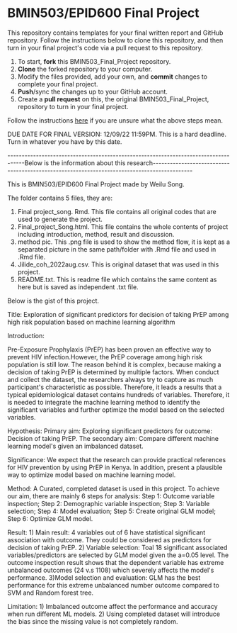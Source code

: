 # BMIN503/EPID600 Final Project

This repository contains templates for your final written report and GitHub repository. Follow the instructions below to clone this repository, and then turn in your final project's code via a pull request to this repository.


1. To start, **fork** this BMIN503_Final_Project repository.
1. **Clone** the forked repository to your computer.
1. Modify the files provided, add your own, and **commit** changes to complete your final project.
1. **Push**/sync the changes up to your GitHub account.
1. Create a **pull request** on this, the original BMIN503_Final_Project, repository to turn in your final project.


Follow the instructions [here][forking] if you are unsure what the above steps mean.

DUE DATE FOR FINAL VERSION: 12/09/22 11:59PM. This is a hard deadline. Turn in whatever you have by this date.


<!-- Links -->
[forking]: https://guides.github.com/activities/forking/

------------------------------------------------------------------------------------Below is the information about this research--------------------------------------------------------------------------------------------

This is BMIN503/EPID600 Final Project made by Weilu Song.

The folder contains 5 files, they are:
1) Final project_song. Rmd. This file contains all original codes that are used to generate the project.
2) Final_project_Song.html. This file contains the whole contents of project including introduction, method, result and discussion. 
3) method pic. This .png file is used to show the method flow, it is kept as a separated picture in the same path/folder with .Rmd file and used in .Rmd file. 
4) Jilide_coh_2022aug.csv. This is original dataset that was used in this project.
5) README.txt. This is readme file which contains the same content as here but is saved as independent .txt file. 

Below is the gist of this project. 

Title: Exploration of significant predictors for decision of taking PrEP among high risk population based on machine learning algorithm

Introduction: 

Pre-Exposure Prophylaxis (PrEP) has been proven an effective way to prevent HIV infection.However, the PrEP coverage among high risk population is still low. The reason behind it is complex, because making a decision of taking PrEP is determined by multiple factors. When conduct and collect the dataset, the researchers always try to capture as much participant's characteristic as possible. Therefore, it leads a results that a typical epidemiological dataset contains hundreds of variables. Therefore, it is needed to integrate the machine learning method to identify the significant variables and further optimize the model based on the selected variables. 

Hypothesis: 
	Primary aim: Exploring significant predictors for outcome: Decision of taking PrEP. 
	The secondary aim: Compare different machine learning model's  given an imbalanced dataset. 

Significance: 
           We expect that the research can provide practical references for HIV prevention by using PrEP in Kenya. In addition, present a plausible way to optimize model based on machine learning model. 

Method: 
     A Curated, completed dataset is used in this project. To achieve our aim, there are mainly 6 steps for analysis: 
     Step 1: Outcome variable inspection;
     Step 2: Demographic variable inspection;
     Step 3: Variable selection;
     Step 4: Model evaluation;
     Step 5: Create original GLM model; 
     Step 6: Optimize GLM model. 
     
Result: 
    1) Main result: 4 variables out of 6 have statistical significant association with outcome. They could be considered as predictors for decision of taking PrEP. 
    2) Variable selection: Toal 18 significant associated variables/predictors are selected by GLM model given the a=0.05 level. The outcome inspection result shows that the dependent variable has 	    extreme unbalanced outcomes (24 v.s 1108) which severely affects the model's performance. 
    3)Model selection and evaluation: GLM has the best performance for this extreme unbalanced number outcome compared to SVM and Random forest tree. 

Limitation: 
     1) Imbalanced outcome affect the performance and accuracy when run different ML models.
     2) Using completed dataset will introduce the bias since the missing value is not completely random. 
                  
                  